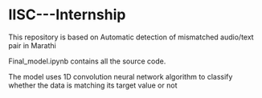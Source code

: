 # IISC---Internship

This repository is based on Automatic detection of mismatched audio/text pair in Marathi


Final_model.ipynb contains all the source code.


The model uses 1D convolution neural network algorithm to classify whether the data is matching its target value or not

